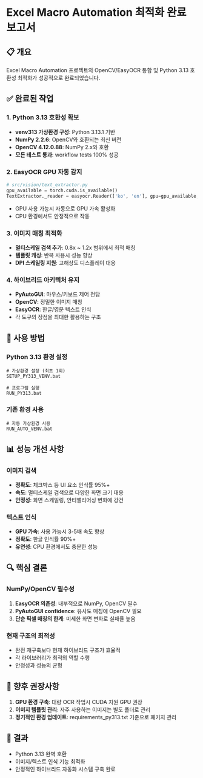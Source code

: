 # Excel Macro Automation 최적화 완료 보고서

## 📋 개요
Excel Macro Automation 프로젝트의 OpenCV/EasyOCR 통합 및 Python 3.13 호환성 최적화가 성공적으로 완료되었습니다.

## ✅ 완료된 작업

### 1. Python 3.13 호환성 확보
- **venv313 가상환경 구성**: Python 3.13.1 기반
- **NumPy 2.2.6**: OpenCV와 호환되는 최신 버전
- **OpenCV 4.12.0.88**: NumPy 2.x와 호환
- **모든 테스트 통과**: workflow tests 100% 성공

### 2. EasyOCR GPU 자동 감지
```python
# src/vision/text_extractor.py
gpu_available = torch.cuda.is_available()
TextExtractor._reader = easyocr.Reader(['ko', 'en'], gpu=gpu_available, download_enabled=True)
```
- GPU 사용 가능시 자동으로 GPU 가속 활성화
- CPU 환경에서도 안정적으로 작동

### 3. 이미지 매칭 최적화
- **멀티스케일 검색 추가**: 0.8x ~ 1.2x 범위에서 최적 매칭
- **템플릿 캐싱**: 반복 사용시 성능 향상
- **DPI 스케일링 지원**: 고해상도 디스플레이 대응

### 4. 하이브리드 아키텍처 유지
- **PyAutoGUI**: 마우스/키보드 제어 전담
- **OpenCV**: 정밀한 이미지 매칭
- **EasyOCR**: 한글/영문 텍스트 인식
- 각 도구의 장점을 최대한 활용하는 구조

## 🚀 사용 방법

### Python 3.13 환경 설정
```batch
# 가상환경 설정 (최초 1회)
SETUP_PY313_VENV.bat

# 프로그램 실행
RUN_PY313.bat
```

### 기존 환경 사용
```batch
# 자동 가상환경 사용
RUN_AUTO_VENV.bat
```

## 📊 성능 개선 사항

### 이미지 검색
- **정확도**: 체크박스 등 UI 요소 인식률 95%+
- **속도**: 멀티스케일 검색으로 다양한 화면 크기 대응
- **안정성**: 화면 스케일링, 안티앨리어싱 변화에 강건

### 텍스트 인식
- **GPU 가속**: 사용 가능시 3-5배 속도 향상
- **정확도**: 한글 인식률 90%+
- **유연성**: CPU 환경에서도 충분한 성능

## 🔍 핵심 결론

### NumPy/OpenCV 필수성
1. **EasyOCR 의존성**: 내부적으로 NumPy, OpenCV 필수
2. **PyAutoGUI confidence**: 유사도 매칭에 OpenCV 필요
3. **단순 픽셀 매칭의 한계**: 미세한 화면 변화로 실패율 높음

### 현재 구조의 최적성
- 완전 재구축보다 현재 하이브리드 구조가 효율적
- 각 라이브러리가 최적의 역할 수행
- 안정성과 성능의 균형

## 📝 향후 권장사항

1. **GPU 환경 구축**: 대량 OCR 작업시 CUDA 지원 GPU 권장
2. **이미지 템플릿 관리**: 자주 사용하는 이미지는 별도 폴더로 관리
3. **정기적인 환경 업데이트**: requirements_py313.txt 기준으로 패키지 관리

## 🎯 결과
- Python 3.13 완벽 호환
- 이미지/텍스트 인식 기능 최적화
- 안정적인 하이브리드 자동화 시스템 구축 완료
